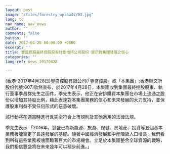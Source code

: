 ```yaml
---
layout: post
image: "/files/forestry_uploads/03.jpg"
lang: tc
nav_name: nav_news
author: ''
comments: false
button: ''
date: 2017-04-28 00:00:00 +0800
excerpt: ''
title: 豐盛控股最終控股股東計劃增持公司股份 展示對集團發展之信心
categories: ''
lang-ref: news_20170428

---
```

(香港-2017年4月28日)豐盛控股有限公司(「豐盛控股」或「本集團」;香港聯交所股份代號:607)欣然宣布，於2017年4月28日，本集團收到集團最終控股股東、執行董事季昌群先生之函件，季先生表示，他正在安排購買本集團在市場上流通之股份以增加其持股比例，藉此表達對本集團業務的信心和未來發展的大力支持，並保護股東利益不受任何形式的惡意破壞。

該行動將在適當時進行且完全符合上市規則及其他適用的法律法規。

季先生表示:「2016年，豐盛已為新能源、旅游、保健、房地産、投資等五個基本業務板塊奠定了長遠發展的基礎。隨著中國經濟發展和中産階級人口增長，我們看到所有這些業務板塊面臨著巨大的市場機會。立足於本集團整合全球資源的戰略，我們相信豐盛將在未來幾年可以穩步前進。」